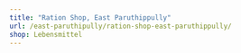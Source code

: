 ```yaml
---
title: "Ration Shop, East Paruthippully"
url: /east-paruthipully/ration-shop-east-paruthippully/
shop: Lebensmittel
---
```

